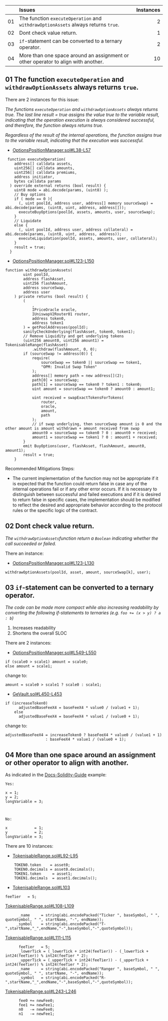 |     | Issues                                                                            | Instances |
| :-: | :-------------------------------------------------------------------------------- | --------: |
| 01  | The function `executeOperation` and `withdrawOptionAssets` always returns `true`. |         2 |
| 02  | Dont check value return.                                                          |         1 |
| 03  | `if`-statement can be converted to a ternary operator.                            |         2 |
| 04  | More than one space around an assignment or other operator to align with another. |        10 |

## 01 The function `executeOperation` and `withdrawOptionAssets` always returns `true`.

There are 2 instances for this issue:

_The functions `executeOperation` and `withdrawOptionAssets` always returns true. The last line result = true assigns the value true to the variable result, indicating that the operation execution is always considered successful, and therefore, the function always returns true._

_Regardless of the result of the internal operations, the function assigns true to the variable result, indicating that the execution was successful._

-   [OptionsPositionManager.sol#L38-L57](https://github.com/code-423n4/2023-08-goodentry/blob/main/contracts/PositionManager/OptionsPositionManager.sol#L38-L57)

```
 function executeOperation(
    address[] calldata assets,
    uint256[] calldata amounts,
    uint256[] calldata premiums,
    address initiator,
    bytes calldata params
  ) override external returns (bool result) {
    uint8 mode = abi.decode(params, (uint8) );
    // Buy options
    if ( mode == 0 ){
      (, uint poolId, address user, address[] memory sourceSwap) = abi.decode(params, (uint8, uint, address, address[]));
      executeBuyOptions(poolId, assets, amounts, user, sourceSwap);
    }
    // Liquidate
    else {
      (, uint poolId, address user, address collateral) = abi.decode(params, (uint8, uint, address, address));
      executeLiquidation(poolId, assets, amounts, user, collateral);
    }
    result = true;
  }
```

-   [OptionsPositionManager.sol#L123-L150](https://github.com/code-423n4/2023-08-goodentry/blob/main/contracts/PositionManager/OptionsPositionManager.sol#L123-L150)

```
function withdrawOptionAssets(
        uint poolId,
        address flashAsset,
        uint256 flashAmount,
        address sourceSwap,
        address user
    ) private returns (bool result) {
        (
            ,
            IPriceOracle oracle,
            IUniswapV2Router01 router,
            address token0,
            address token1
        ) = getPoolAddresses(poolId);
        sanityCheckUnderlying(flashAsset, token0, token1);
        // Remove Liquidity and get underlying tokens
        (uint256 amount0, uint256 amount1) = TokenisableRange(flashAsset)
            .withdraw(flashAmount, 0, 0);
        if (sourceSwap != address(0)) {
            require(
                sourceSwap == token0 || sourceSwap == token1,
                "OPM: Invalid Swap Token"
            );
            address[] memory path = new address[](2);
            path[0] = sourceSwap;
            path[1] = sourceSwap == token0 ? token1 : token0;
            uint amount = sourceSwap == token0 ? amount0 : amount1;

            uint received = swapExactTokensForTokens(
                router,
                oracle,
                amount,
                path
            );
            // if swap underlying, then sourceSwap amount is 0 and the other amount is amount withdrawn + amount received from swap
            amount0 = sourceSwap == token0 ? 0 : amount0 + received;
            amount1 = sourceSwap == token1 ? 0 : amount1 + received;
        }
        emit BuyOptions(user, flashAsset, flashAmount, amount0, amount1);
        result = true;
    }
```

Recommended Mitigations Steps:

-   The current implementation of the function may not be appropriate if it is expected that the function could return false in case any of the internal operations fail or if any other error occurs. If it is necessary to distinguish between successful and failed executions and if it is desired to return false in specific cases, the implementation should be modified to reflect the desired and appropriate behavior according to the protocol rules or the specific logic of the contract.

## 02 Dont check value return.

_The `withdrawOptionAssets`function return a `Boolean` indicating whether the call succeeded or failed._

There an instance:

-   [OptionsPositionManager.sol#L123-L130](https://github.com/code-423n4/2023-08-goodentry/blob/main/contracts/PositionManager/OptionsPositionManager.sol#L123-L130)

```
withdrawOptionAssets(poolId, asset, amount, sourceSwap[k], user);
```

## 03 `if`-statement can be converted to a ternary operator.

_The code can be made more compact while also increasing readability by converting the following if-statements to ternaries (e.g. `foo += (x > y) ? a : b`)_

1. Increases readability
2. Shortens the overall SLOC

There are 2 instances:

-   [OptionsPositionManager.sol#L549-L550](https://github.com/code-423n4/2023-08-goodentry/blob/main/contracts/PositionManager/OptionsPositionManager.sol#L549-L550)

```
if (scale0 > scale1) amount = scale0;
else amount = scale1;
```

change to:

```
amount = scale0 > scale1 ? scale0 : scale1;
```

-   [GeVault.sol#L450-L453](https://github.com/code-423n4/2023-08-goodentry/blob/main/contracts/GeVault.sol#L450-L453)

```
if (increaseToken0)
      adjustedBaseFeeX4 = baseFeeX4 * value0 / (value1 + 1);
    else
      adjustedBaseFeeX4 = baseFeeX4 * value1 / (value0 + 1);
```

change to:

```
adjustedBaseFeeX4 = increaseToken0 ? baseFeeX4 * value0 / (value1 + 1)
                  : baseFeeX4 * value1 / (value0 + 1);
```

## 04 More than one space around an assignment or other operator to align with another.

As indicated in the [Docs-Solidity-Guide](https://docs.soliditylang.org/en/v0.8.17/style-guide.html#whitespace-in-expressions) example:

```
Yes:

x = 1;
y = 2;
longVariable = 3;



No:

x            = 1;
y            = 2;
longVariable = 3;
```

There are 10 instances:

-   [TokenisableRange.sol#L92-L95](https://github.com/code-423n4/2023-08-goodentry/blob/main/contracts/TokenisableRange.sol#L92-L95)

```
    TOKEN0.token    = asset0;
    TOKEN0.decimals = asset0.decimals();
    TOKEN1.token     = asset1;
    TOKEN1.decimals  = asset1.decimals();
```

-   [TokenisableRange.sol#L103](https://github.com/code-423n4/2023-08-goodentry/blob/main/contracts/TokenisableRange.sol#L103)

```
feeTier   = 5;
```

[TokenisableRange.sol#L108-L109](https://github.com/code-423n4/2023-08-goodentry/blob/main/contracts/TokenisableRange.sol#L108-L109)

```
      _name     = string(abi.encodePacked("Ticker ", baseSymbol, " ", quoteSymbol, " ", startName, "-", endName));
     _symbol    = string(abi.encodePacked("T-",startName,"_",endName,"-",baseSymbol,"-",quoteSymbol));
```

[TokenisableRange.sol#L111-L115](https://github.com/code-423n4/2023-08-goodentry/blob/main/contracts/TokenisableRange.sol#L111-L115)

```
      feeTier   = 5;
      _lowerTick = (_lowerTick + int24(feeTier)) - (_lowerTick + int24(feeTier)) % int24(feeTier * 2);
      _upperTick = (_upperTick + int24(feeTier)) - (_upperTick + int24(feeTier)) % int24(feeTier * 2);
      _name     = string(abi.encodePacked("Ranger ", baseSymbol, " ", quoteSymbol, " ", startName, "-", endName));
      _symbol   = string(abi.encodePacked("R-",startName,"_",endName,"-",baseSymbol,"-",quoteSymbol));
```

[TokenisableRange.sol#L243-L246](https://github.com/code-423n4/2023-08-goodentry/blob/main/contracts/TokenisableRange.sol#L243-L246)

```
      fee0 += newFee0;
      fee1 += newFee1;
      n0   -= newFee0;
      n1   -= newFee1;
```
